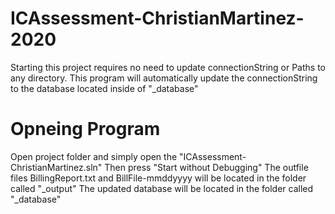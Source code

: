 # ICAssessment-ChristianMartinez-2020

Starting this project requires no need to update connectionString or Paths to any directory. 
This program will automatically update the connectionString to the database located inside of "_database"

# Opneing Program
Open project folder and simply open the "ICAssessment-ChristianMartinez.sln" 
Then press "Start without Debugging"
The outfile files BillingReport.txt and BillFile-mmddyyyy will be located in the folder called "_output"
The updated database will be located in the folder called "_database"
